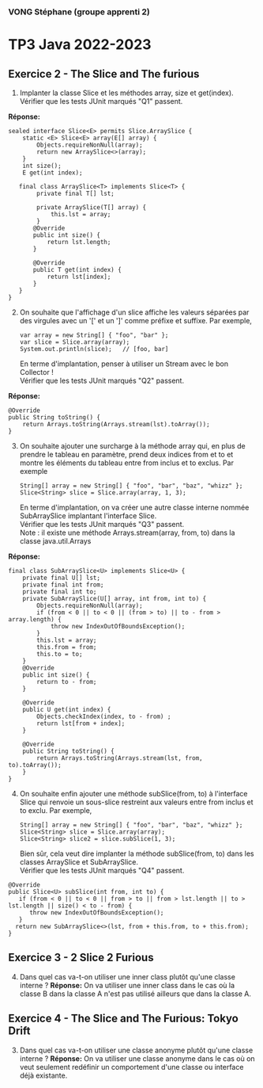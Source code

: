 ### VONG Stéphane (groupe apprenti 2)
# TP3 Java 2022-2023
## Exercice 2 - The Slice and The furious

1. Implanter la classe Slice et les méthodes array, size et get(index).
   <br>Vérifier que les tests JUnit marqués "Q1" passent.

<b>Réponse:</b>
```
sealed interface Slice<E> permits Slice.ArraySlice {
    static <E> Slice<E> array(E[] array) {
        Objects.requireNonNull(array);
        return new ArraySlice<>(array);
    }
    int size();
    E get(int index);

   final class ArraySlice<T> implements Slice<T> {
        private final T[] lst;

        private ArraySlice(T[] array) {
            this.lst = array;
        }
       @Override
       public int size() {
           return lst.length;
       }

       @Override
       public T get(int index) {
           return lst[index];
       }
   }
}
```
2. On souhaite que l'affichage d'un slice affiche les valeurs séparées par des virgules avec un '[' et un ']' comme préfixe et suffixe.
   Par exemple,
    ```
   var array = new String[] { "foo", "bar" };
   var slice = Slice.array(array);
   System.out.println(slice);   // [foo, bar]
   ```
    En terme d'implantation, penser à utiliser un Stream avec le bon Collector !
<br>Vérifier que les tests JUnit marqués "Q2" passent.

<b>Réponse:</b>
```
@Override
public String toString() {
    return Arrays.toString(Arrays.stream(lst).toArray());
}
```

3. On souhaite ajouter une surcharge à la méthode array qui, en plus de prendre le tableau en paramètre, prend deux indices from et to et montre les éléments du tableau entre from inclus et to exclus.
   Par exemple
    ```
   String[] array = new String[] { "foo", "bar", "baz", "whizz" };
    Slice<String> slice = Slice.array(array, 1, 3);
   ```
    En terme d'implantation, on va créer une autre classe interne nommée SubArraySlice implantant l'interface Slice.
<br>Vérifier que les tests JUnit marqués "Q3" passent.
<br>Note : il existe une méthode Arrays.stream(array, from, to) dans la classe java.util.Arrays

<b>Réponse:</b>
```
final class SubArraySlice<U> implements Slice<U> {
    private final U[] lst;
    private final int from;
    private final int to;
    private SubArraySlice(U[] array, int from, int to) {
        Objects.requireNonNull(array);
        if (from < 0 || to < 0 || (from > to) || to - from > array.length) {
            throw new IndexOutOfBoundsException();
        }
        this.lst = array;
        this.from = from;
        this.to = to;
    }
    @Override
    public int size() {
        return to - from;
    }

    @Override
    public U get(int index) {
        Objects.checkIndex(index, to - from) ;
        return lst[from + index];
    }

    @Override
    public String toString() {
        return Arrays.toString(Arrays.stream(lst, from, to).toArray());
    }
}
```

4. On souhaite enfin ajouter une méthode subSlice(from, to) à l'interface Slice qui renvoie un sous-slice restreint aux valeurs entre from inclus et to exclu.
   Par exemple,
   ```
   String[] array = new String[] { "foo", "bar", "baz", "whizz" };
   Slice<String> slice = Slice.array(array);
   Slice<String> slice2 = slice.subSlice(1, 3);
   ```
   Bien sûr, cela veut dire implanter la méthode subSlice(from, to) dans les classes ArraySlice et SubArraySlice.
<br>Vérifier que les tests JUnit marqués "Q4" passent.
```
@Override
public Slice<U> subSlice(int from, int to) {
   if (from < 0 || to < 0 || from > to || from > lst.length || to > lst.length || size() < to - from) {
      throw new IndexOutOfBoundsException();
   }
  return new SubArraySlice<>(lst, from + this.from, to + this.from);
}
```

## Exercice 3 - 2 Slice 2 Furious
4. Dans quel cas va-t-on utiliser une inner class plutôt qu'une classe interne ? 
<b>Réponse:</b> On va utiliser une inner class dans le cas où la classe B dans la classe A n'est pas utilisé ailleurs que dans
la classe A.

## Exercice 4 - The Slice and The Furious: Tokyo Drift
3. Dans quel cas va-t-on utiliser une classe anonyme plutôt qu'une classe interne ?
<b>Réponse:</b> On va utiliser une classe anonyme dans le cas où on veut seulement redéfinir un comportement
d'une classe ou interface déjà existante.